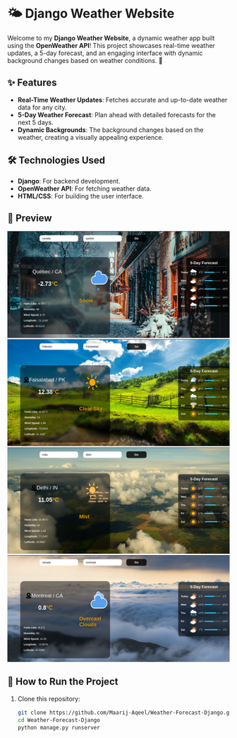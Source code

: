# 🌤️ Django Weather Website  

Welcome to my **Django Weather Website**, a dynamic weather app built using the **OpenWeather API**! This project showcases real-time weather updates, a 5-day forecast, and an engaging interface with dynamic background changes based on weather conditions. 🌈  

## ✨ Features  
- **Real-Time Weather Updates**: Fetches accurate and up-to-date weather data for any city.  
- **5-Day Weather Forecast**: Plan ahead with detailed forecasts for the next 5 days.  
- **Dynamic Backgrounds**: The background changes based on the weather, creating a visually appealing experience.  

## 🛠️ Technologies Used  
- **Django**: For backend development.  
- **OpenWeather API**: For fetching weather data.  
- **HTML/CSS**: For building the user interface.  

## 📸 Preview  
![Screenshot1](screenshots/Img1.png)
![Screenshot2](screenshots/Img2.png)
![Screenshot3](screenshots/Img3.png)
![Screenshot4](screenshots/Img4.png)

  

## 🚀 How to Run the Project  
1. Clone this repository:  
   ```bash
   git clone https://github.com/Maarij-Aqeel/Weather-Forecast-Django.git
   cd Weather-Forecast-Django
   python manage.py runserver

